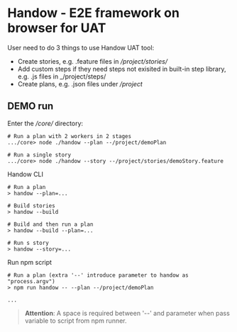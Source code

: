 # Handow - E2E framework on browser for UAT

User need to do 3 things to use Handow UAT tool:

+ Create stories, e.g. .feature files in _/project/stories/_
+ Add custom steps if they need steps not exisited in built-in step library, e.g. .js files in _/project/steps/
+ Create plans, e.g. .json files under _/project_

## DEMO run

Enter the _/core/_ directory:

    # Run a plan with 2 workers in 2 stages
    .../core> node ./handow --plan --/project/demoPlan

    # Run a single story
    .../core> node ./handow --story --/project/stories/demoStory.feature


Handow CLI

    # Run a plan
    > handow --plan=...

    # Build stories
    > handow --build

    # Build and then run a plan
    > handow --build --plan=...

    # Run s story
    > handow --story=...

Run npm script

    # Run a plan (extra '--' introduce parameter to handow as "process.argv")
    > npm run handow -- --plan --/project/demoPlan

    ...

> **Attention**: A space is required between '--'  and parameter when pass variable to script from npm runner.
    